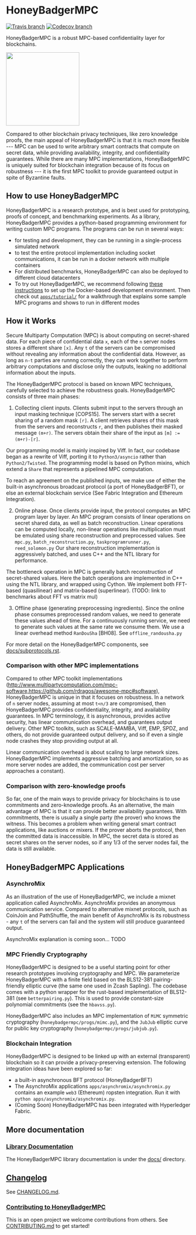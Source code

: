 # HoneyBadgerMPC

[![Travis branch](https://img.shields.io/travis/initc3/HoneyBadgerMPC/dev.svg)](https://travis-ci.org/initc3/HoneyBadgerMPC)
[![Codecov branch](https://img.shields.io/codecov/c/github/initc3/honeybadgermpc/dev.svg)](https://codecov.io/github/initc3/honeybadgermpc?branch=dev)

HoneyBadgerMPC is a robust MPC-based confidentiality layer for blockchains.

<img width=200 src="http://i.imgur.com/wqzdYl4.png"/>

Compared to other blockchain privacy techniques, like zero knowledge proofs, the main appeal of HoneyBadgerMPC is that it is much more flexible --- MPC can be used to write arbitrary smart contracts that compute on secret data, while providing availability, integrity, and confidentiality guarantees. While there are many MPC implementations, HoneyBadgerMPC is uniquely suited for blockchain integration because of its focus on robustness --- it is the first MPC toolkit to provide guaranteed output in spite of Byzantine faults.

## How to use HoneyBadgerMPC
HoneyBadgerMPC is a research prototype, and is best used for prototyping, proofs of concept, and benchmarking experiments. As a library, HoneyBadgerMPC provides a python-based programming environment for writing custom MPC programs. The programs can be run in several ways:
- for testing and development, they can be running in a single-process simulated network
- to test the entire protocol implementation including socket communications, it can be run in a docker network with multiple containers
- For distributed benchmarks, HoneyBadgerMPC can also be deployed to different cloud datacenters
- To try out HoneyBadgerMPC, we recommend following [these instructions](docs/development/getting-started.rst#managing-your-development-environment-with-docker-compose) to set up the Docker-based development environment. Then check out [`apps/tutorial/`](apps/tutorial/) for a walkthrough that explains some sample MPC programs and shows to run in different modes

## How it Works
Secure Multiparty Computation (MPC) is about computing on secret-shared data. For each piece of confidential data `x`, each of the `n` server nodes stores a different share `[x]`. Any `t` of the servers can be compromised without revealing any information about the confidential data. However, as long as `n-t` parties are runnng correctly, they can work together to perform arbitrary computations and disclose only the outputs, leaking no additional information about the inputs.

The HoneyBadgerMPC protocol is based on known MPC techniques, carefully selected to achieve the robustness goals. HoneyBadgerMPC consists of three main phases:

1. Collecting client inputs. 
  Clients submit input to the servers through an input masking technique [COPS15]. The servers start with a secret sharing of a random mask `[r]`. A client retrieves shares of this mask from the servers and reconstructs `r`, and then publishes their masked message `(m+r)`. The servers obtain their share of the input as `[m] := (m+r)-[r]`.
  
Our programming model is mainly inspired by Viff. In fact, our codebase began as a rewrite of Viff, porting it to `Python3/asyncio` rather than `Python2/Twisted`.
The programming model is based on Python mixins, which extend a `Share` that represents a pipelined MPC computation.

To reach an agreement on the published inputs, we make use of either the built-in asynchronous broadcast protocol (a port of HoneyBadgerBFT), or else an external blockchain service (See Fabric Integration and Ethereum Integration).

2. Online phase.
   Once clients provide input, the protocol computes an MPC program layer by layer. 
   An MPC program consists of linear operations on secret shared data, as well as batch reconstruction. Linear operations can be computed locally, non-linear operations like multiplication must be emulated using share reconstruction and preprocessed values.
   See `mpc.py`, `batch_reconstruction.py`, `taskprogramrunner.py`, `reed_solomon.py`
   Our share reconstruction implementation is aggressively batched, and uses C++ and the NTL library for performance.
   
The bottleneck operation in MPC is generally batch reconstruction of secret-shared values.
Here the batch operations are implemented in C++ using the NTL library, and wrapped using Cython.
We implement both FFT-based (quasilinear) and matrix-based (superlinear). (TODO: link to benchmarks about FFT vs matrix mul)

3. Offline phase (generating preprocessing ingredients).
Since the online phase consumes preprocessed random values, we need to generate these values ahead of time. 
For a continuously running service, we need to generate such values at the same rate we consume them.
We use a linear overhead method `RanDouSha` [BH08]. See `offline_randousha.py`

For more detail on the HoneyBadgerMPC components, see [docs/subprotocols.rst](docs/subprotocols.rst).

### Comparison with other MPC implementations
Compared to other MPC toolkit implementations (http://www.multipartycomputation.com/mpc-software,https://github.com/rdragos/awesome-mpc#software), HoneyBadgerMPC is unique in that it focuses on robustness.
In a network of `n` server nodes, assuming at most `t<n/3` are compromised, then HonyeBadgerMPC provides confidentiality, integrity, and availability guarantees. In MPC terminology, it is asynchronous, provides active security, has linear communication overhead, and guarantees output delivery.
Other MPC toolkits, such as SCALE-MAMBA, Viff, EMP, SPDZ, and others, do not provide guaranteed output delivery, and so if even a single node crashes they stop providing output at all.

Linear communication overhead is about scaling to large network sizes. HoneyBadgerMPC implements aggressive batching and amortization, so as more server nodes are added, the communication cost per server approaches a constant). 

### Comparison with zero-knowledge proofs
So far, one of the main ways to provide privacy for blockchains is to use commitments and zero-knowledge proofs. As an alternative, the main advantage of MPC is that it can provide better availability guarantees. With commitments, there is usually a single party (the prover) who knows the witness. This becomes a problem when writing general smart contract applications, like auctions or mixers. If the prover aborts the protocol, then the committed data is inaccessible. In MPC, the secret data is stored as secret shares on the server nodes, so if any 1/3 of the server nodes fail, the data is still available.

## HoneyBadgerMPC Applications

### AsynchroMix
As an illustration of the use of HoneyBadgerMPC, we include a mixnet application called AsynchroMix.
AsynchroMix provides an anonymous communication service. Compared to alternative mixnet protocols, such as CoinJoin and PathShuffle, the main benefit of AsynchroMix is its robustness - any `t` of the servers can fail and the system will still produce guaranteed output.

AsynchroMix explanation is coming soon... TODO

### MPC Friendly Cryptography
HoneyBadgerMPC is designed to be a useful starting point for other research prototypes involving cryptography and MPC.
We parameterize HoneyBadgerMPC with a finite field based on the BLS12-381 pairing-friendly elliptic curve (the same one used in Zcash Sapling).
The codebase comes with a python wrapper for the rust-based implementation of BLS12-381 
 (see `betterpairing.py`).
This is used to provide constant-size polynomial commitments (see the `hbavss.py`).

HoneyBadgerMPC also includes an MPC implementation of `MiMC` symmetric cryptography (`honeybadgermpc/progs/mimc.py`), and the `JubJub` elliptic curve for public key cryptography (`honeybadgermpc/progs/jubjub.py`).

### Blockchain Integration
HoneyBadgerMPC is designed to be linked up with an external (transparent) blockchain so it can provide a privacy-preserving extension. 
The following integration ideas have been explored so far:
- a built-in asynchronous BFT protocol (HoneyBadgerBFT) 
- The AsynchroMix applications `apps/asynchromix/asynchromix.py` contains an example `web3` (Ethereum) ropsten integration. Run it with `python apps/asynchromix/asynchromix.py`. 
- (Coming Soon) HoneyBadgerMPC has been integrated with Hyperledger Fabric.

## More documentation

### [Library Documentation](/docs)
The HoneyBadgerMPC library documentation is under the [docs/](docs/) directory.

## [Changelog](CHANGELOG.md)
See [CHANGELOG.md](CHANGELOG.md).

### [Contributing to HoneyBadgerMPC](CONTRIBUTING.md)
This is an open project we welcome contributions from others. See [CONTRIBUTING.md](CONTRIBUTING.md) to get started!
